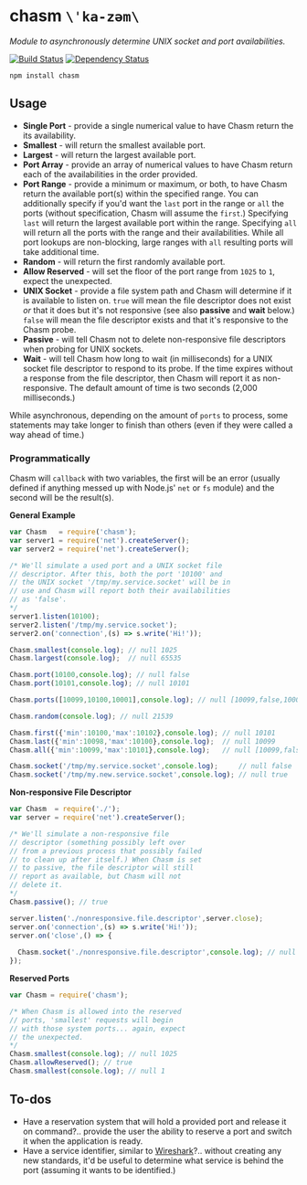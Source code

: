 # chasm `\ˈka-zəm\`

*Module to asynchronously determine UNIX socket and port availabilities.*

[![Build Status](https://travis-ci.org/METACEO/nodejs.chasm.svg)](https://travis-ci.org/METACEO/nodejs.chasm)
[![Dependency Status](https://david-dm.org/metaceo/nodejs.chasm.svg)](https://david-dm.org/metaceo/nodejs.chasm)

```
npm install chasm
```

## Usage

* **Single Port** - provide a single numerical value to have Chasm return the its availability.
* **Smallest** - will return the smallest available port.
* **Largest** - will return the largest available port.
* **Port Array** - provide an array of numerical values to have Chasm return each of the availabilities in the order provided.
* **Port Range** - provide a minimum or maximum, or both, to have Chasm return the available port(s) within the specified range. You can additionally specify if you'd want the `last` port in the range or `all` the ports (without specification, Chasm will assume the `first`.) Specifying `last` will return the largest available port within the range. Specifying `all` will return all the ports with the range and their availabilities. While all port lookups are non-blocking, large ranges with `all` resulting ports will take additional time.
* **Random** - will return the first randomly available port.
* **Allow Reserved** - will set the floor of the port range from `1025` to `1`, expect the unexpected.
* **UNIX Socket** - provide a file system path and Chasm will determine if it is available to listen on. `true` will mean the file descriptor does not exist *or* that it does but it's not responsive (see also **passive** and **wait** below.) `false` will mean the file descriptor exists and that it's responsive to the Chasm probe.
* **Passive** - will tell Chasm not to delete non-responsive file descriptors when probing for UNIX sockets.
* **Wait** - will tell Chasm how long to wait (in milliseconds) for a UNIX socket file descriptor to respond to its probe. If the time expires without a response from the file descriptor, then Chasm will report it as non-responsive. The default amount of time is two seconds (2,000 milliseconds.)

While asynchronous, depending on the amount of `ports` to process, some statements may take longer to finish than others (even if they were called a way ahead of time.)

### Programmatically

Chasm will `callback` with two variables, the first will be an error (usually defined if anything messed up with Node.js' `net` or `fs` module) and the second will be the result(s).

**General Example**

```javascript
var Chasm   = require('chasm');
var server1 = require('net').createServer();
var server2 = require('net').createServer();

/* We'll simulate a used port and a UNIX socket file
// descriptor. After this, both the port '10100' and
// the UNIX socket '/tmp/my.service.socket' will be in
// use and Chasm will report both their availabilities
// as 'false'.
*/
server1.listen(10100);
server2.listen('/tmp/my.service.socket');
server2.on('connection',(s) => s.write('Hi!'));

Chasm.smallest(console.log); // null 1025
Chasm.largest(console.log);  // null 65535

Chasm.port(10100,console.log); // null false
Chasm.port(10101,console.log); // null 10101

Chasm.ports([10099,10100,10001],console.log); // null [10099,false,10001]

Chasm.random(console.log); // null 21539

Chasm.first({'min':10100,'max':10102},console.log); // null 10101
Chasm.last({'min':10098,'max':10100},console.log);  // null 10099
Chasm.all({'min':10099,'max':10101},console.log);   // null [10099,false,10101]

Chasm.socket('/tmp/my.service.socket',console.log);     // null false
Chasm.socket('/tmp/my.new.service.socket',console.log); // null true
```

**Non-responsive File Descriptor**

```javascript
var Chasm  = require('./');
var server = require('net').createServer();

/* We'll simulate a non-responsive file
// descriptor (something possibly left over
// from a previous process that possibly failed
// to clean up after itself.) When Chasm is set
// to passive, the file descriptor will still
// report as available, but Chasm will not
// delete it.
*/
Chasm.passive(); // true

server.listen('./nonresponsive.file.descriptor',server.close);
server.on('connection',(s) => s.write('Hi!'));
server.on('close',() => {
  
  Chasm.socket('./nonresponsive.file.descriptor',console.log); // null true
});
```

**Reserved Ports**

```javascript
var Chasm = require('chasm');

/* When Chasm is allowed into the reserved
// ports, 'smallest' requests will begin
// with those system ports... again, expect
// the unexpected.
*/
Chasm.smallest(console.log); // null 1025
Chasm.allowReserved(); // true
Chasm.smallest(console.log); // null 1
```

## To-dos

* Have a reservation system that will hold a provided port and release it on command?.. provide the user the ability to reserve a port and switch it when the application is ready.
* Have a service identifier, similar to [Wireshark](https://www.wireshark.org/)?.. without creating any new standards, it'd be useful to determine what service is behind the port (assuming it wants to be identified.)

